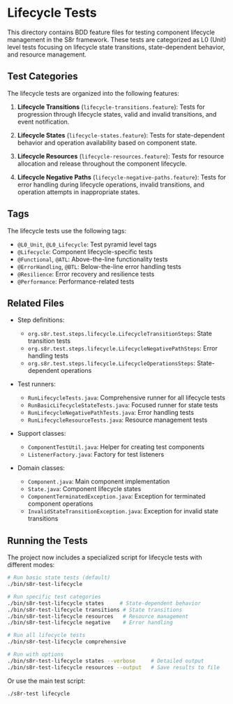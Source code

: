 # Lifecycle Tests

This directory contains BDD feature files for testing component lifecycle management in the S8r framework. These tests are categorized as L0 (Unit) level tests focusing on lifecycle state transitions, state-dependent behavior, and resource management.

## Test Categories

The lifecycle tests are organized into the following features:

1. **Lifecycle Transitions** (`lifecycle-transitions.feature`): Tests for progression through lifecycle states, valid and invalid transitions, and event notification.

2. **Lifecycle States** (`lifecycle-states.feature`): Tests for state-dependent behavior and operation availability based on component state.

3. **Lifecycle Resources** (`lifecycle-resources.feature`): Tests for resource allocation and release throughout the component lifecycle.

4. **Lifecycle Negative Paths** (`lifecycle-negative-paths.feature`): Tests for error handling during lifecycle operations, invalid transitions, and operation attempts in inappropriate states.

## Tags

The lifecycle tests use the following tags:

- `@L0_Unit`, `@L0_Lifecycle`: Test pyramid level tags
- `@Lifecycle`: Component lifecycle-specific tests
- `@Functional`, `@ATL`: Above-the-line functionality tests
- `@ErrorHandling`, `@BTL`: Below-the-line error handling tests
- `@Resilience`: Error recovery and resilience tests
- `@Performance`: Performance-related tests

## Related Files

- Step definitions:
  - `org.s8r.test.steps.lifecycle.LifecycleTransitionSteps`: State transition tests
  - `org.s8r.test.steps.lifecycle.LifecycleNegativePathSteps`: Error handling tests
  - `org.s8r.test.steps.lifecycle.LifecycleOperationsSteps`: State-dependent operations

- Test runners:
  - `RunLifecycleTests.java`: Comprehensive runner for all lifecycle tests
  - `RunBasicLifecycleStateTests.java`: Focused runner for state tests
  - `RunLifecycleNegativePathTests.java`: Error handling tests
  - `RunLifecycleResourceTests.java`: Resource management tests

- Support classes:
  - `ComponentTestUtil.java`: Helper for creating test components
  - `ListenerFactory.java`: Factory for test listeners

- Domain classes:
  - `Component.java`: Main component implementation
  - `State.java`: Component lifecycle states
  - `ComponentTerminatedException.java`: Exception for terminated component operations
  - `InvalidStateTransitionException.java`: Exception for invalid state transitions

## Running the Tests

The project now includes a specialized script for lifecycle tests with different modes:

```bash
# Run basic state tests (default)
./bin/s8r-test-lifecycle

# Run specific test categories
./bin/s8r-test-lifecycle states     # State-dependent behavior
./bin/s8r-test-lifecycle transitions # State transitions 
./bin/s8r-test-lifecycle resources   # Resource management
./bin/s8r-test-lifecycle negative    # Error handling

# Run all lifecycle tests
./bin/s8r-test-lifecycle comprehensive

# Run with options
./bin/s8r-test-lifecycle states --verbose     # Detailed output
./bin/s8r-test-lifecycle resources --output   # Save results to file
```

Or use the main test script:

```bash
./s8r-test lifecycle
```